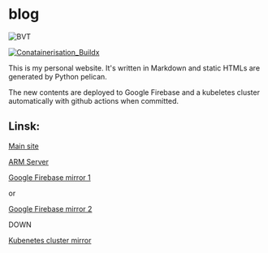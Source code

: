 # blog

![BVT](https://github.com/cszhe/blog/workflows/BVT/badge.svg)

[![Conatainerisation_Buildx](https://github.com/cszhe/blog/actions/workflows/conatainerisation.buidx.yml/badge.svg)](https://github.com/cszhe/blog/actions/workflows/conatainerisation.buidx.yml)


This is my personal website. It's written in Markdown and static HTMLs are generated by Python pelican.

The new contents are deployed to Google Firebase and a kubeletes cluster automatically with github actions when committed.

## Linsk:

[Main site](https://hezongjian.com)

[ARM Server](https://arm.hezongjian.com)

[Google Firebase mirror 1](https://zhe-dev.web.app) 

or 

[Google Firebase mirror 2](https://fb.hezongjian.com)

DOWN

[Kubenetes cluster mirror](https://next.hezongjian.com)


